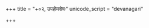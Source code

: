 +++
title = "+०२, उपहोमशेषः"
unicode_script = "devanagari"

+++

<div class="js_include" url="/vedAH_yajuH/taittirIyam/brAhmaNam/sAyaNa-bhAShyam/2/5/01_udehi_vAjinyo"  newLevelForH1="2" includeTitle="false"> </div>
<div class="js_include" url="/vedAH_yajuH/taittirIyam/brAhmaNam/sAyaNa-bhAShyam/2/5/02_rohaMrohaM_rohita"  newLevelForH1="2" includeTitle="false"> </div>
<div class="js_include" url="/vedAH_yajuH/taittirIyam/brAhmaNam/sAyaNa-bhAShyam/2/5/03_A-hArShIdrAShTramiha"  newLevelForH1="2" includeTitle="false"> </div>
<div class="js_include" url="/vedAH_yajuH/taittirIyam/brAhmaNam/sAyaNa-bhAShyam/2/5/04_vimamarsha_rohito"  newLevelForH1="2" includeTitle="false"> </div>
<div class="js_include" url="/vedAH_yajuH/taittirIyam/brAhmaNam/sAyaNa-bhAShyam/2/5/05_yAste_vishastapasA"  newLevelForH1="2" includeTitle="false"> </div>
<div class="js_include" url="/vedAH_yajuH/taittirIyam/brAhmaNam/sAyaNa-bhAShyam/2/5/06_yUyamugrA_marutapH"  newLevelForH1="2" includeTitle="false"> </div>
<div class="js_include" url="/vedAH_yajuH/taittirIyam/brAhmaNam/sAyaNa-bhAShyam/2/5/07_rohito_dyAvApRthivI"  newLevelForH1="2" includeTitle="false"> </div>
<div class="js_include" url="/vedAH_yajuH/taittirIyam/brAhmaNam/sAyaNa-bhAShyam/2/5/08_rohito_dyAvApRthivI"  newLevelForH1="2" includeTitle="false"> </div>
<div class="js_include" url="/vedAH_yajuH/taittirIyam/brAhmaNam/sAyaNa-bhAShyam/2/5/09_sushevantvA_bhAnavo"  newLevelForH1="2" includeTitle="false"> </div>
<div class="js_include" url="/vedAH_yajuH/taittirIyam/brAhmaNam/sAyaNa-bhAShyam/2/5/10_agne_shardha"  newLevelForH1="2" includeTitle="false"> </div>